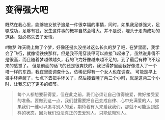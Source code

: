 # 变得强大吧

既然在我心里，能够被女孩子追是一件很幸福的事情，同时，如果我足够强大，足够成功，足够有钱，发生这件事的概率自然会增大。并不是说，埋头于走向成功的道路，就必然失去了爱情。

#做梦
	昨天晚上做了个梦，好像还挺久没坐过这么长久的梦了吧，在梦里面，我学会了飞行，就像钢铁侠那样，但是我不用穿装甲可以直接飞起来了，虽然说非得不是很高，而且随着梦越做越久，我的飞力好像越来越不足的，到了最后有种飞不起来的感觉了。
	但是前面的话飞的还是很爽快的，我记得梦里面我好像进入了一个塔一样的东西，我在里面调查什么，依稀记得有一个女人也在调查。
	可能是早上被手环弄醒了，七点下去把手环关了，然后接着睡了两三个小时，就是这两三个小时，让我忘记了更多的细节。
>每个人都想要获得爱，但在此之前，我们必须让自己值得被爱，做好接受爱的准备。要做到这一点，我们就需要把自己变成自律、心中充满爱的人。如果我们一维可以追寻别人的爱，期待着有人来爱我我们，那就不可能达到这样的状态，因为我们没法真正的去爱别人，只能依赖别人。
>
